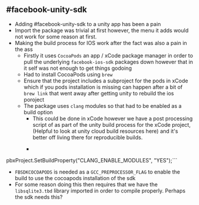 ## \#facebook-unity-sdk

* Adding #facebook-unity-sdk to a unity app has been a pain
* Import the package was trivial at first however, the menu it adds would not work for some reason at first.
* Making the build process for IOS work after the fact was also a pain in the ass
  * Firstly it uses `CocoaPods` an app / xCode package manager in order to pull the underlying `facebook-ios-sdk` packages down however that in it self was not enough to get things godoing
  * Had to install CocoaPods using `brew`
  * Ensure that the project includes a subproject for the pods in xCode which if you pods installation is missing can happen after a bit of `brew link` that went away after getting unity to rebuild the ios poroject
  * The package uses `clang` modules so that had to be enabled as a build option
    * This could be done in xCode however we have a post processing script of as part of the unity build process for the xCode project, (Helpful to look at unity cloud build resources here) and it's better off living there for reproducible builds.
    * 
      ````// Enable clang imports for FBSDK cocoa pod
      ````

pbxProject.SetBuildProperty("CLANG_ENABLE_MODULES", "YES");\``` 
- `FBSDKCOCOAPODS` is needed as a `GCC_PREPROCESSOR_FLAG` to enable the build to use the cocoapods installation of the sdk
- For some reason doing this then requires that we have the `libsqlite3.tbd` library imported in order to compile properly. Perhaps the sdk needs this?
